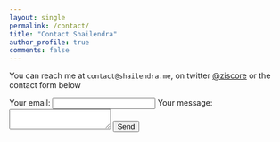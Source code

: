 ```yaml
---
layout: single
permalink: /contact/
title: "Contact Shailendra"
author_profile: true
comments: false
---
```


You can reach me at `contact@shailendra.me`, on twitter [@ziscore](https://twitter.com/ziscore) or the contact form below


<form
  action="https://formspree.io/xvorwqdq"
  method="POST"
>
  <label>
    Your email:
    <input type="text" name="_replyto">
  </label>
  <label>
    Your message:
    <textarea name="message"></textarea>
  </label>
  <button type="submit">Send</button>
</form>